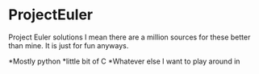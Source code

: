 ProjectEuler
============

Project Euler solutions I mean there are a million sources for these better than mine. It is just for fun anyways.

*Mostly python
*little bit of C
*Whatever else I want to play around in 
